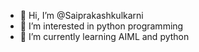 - 👋 Hi, I’m @Saiprakashkulkarni
- 👀 I’m interested in python programming
- 🌱 I’m currently learning AIML and python


<!---
Saiprakashkulkarni/Saiprakashkulkarni is a ✨ special ✨ repository because its `README.md` (this file) appears on your GitHub profile.
You can click the Preview link to take a look at your changes.
--->
